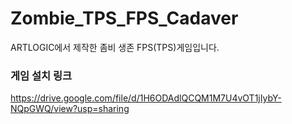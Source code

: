 # Zombie_TPS_FPS_Cadaver
 ARTLOGIC에서 제작한 좀비 생존 FPS(TPS)게임입니다.

### 게임 설치 링크
https://drive.google.com/file/d/1H6ODAdlQCQM1M7U4vOT1jIybY-NQpGWQ/view?usp=sharing

